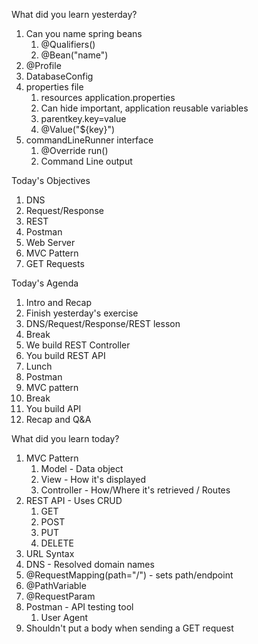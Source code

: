 What did you learn yesterday?

1. Can you name spring beans
   1. @Qualifiers()
   2. @Bean("name") 
2. @Profile
3. DatabaseConfig
4. properties file 
   1. resources application.properties
   2. Can hide important, application reusable variables
   3. parentkey.key=value
   4. @Value("${key}")
5. commandLineRunner interface
   1. @Override run()
   2. Command Line output


Today's Objectives

1. DNS
2. Request/Response
3. REST
4. Postman
5. Web Server
6. MVC Pattern
7. GET Requests

Today's Agenda

1. Intro and Recap
2. Finish yesterday's exercise
3. DNS/Request/Response/REST lesson
4. Break
5. We build REST Controller
6. You build REST API
7. Lunch
8. Postman
9. MVC pattern
10. Break
11. You build API
12. Recap and Q&A

What did you learn today?

1. MVC Pattern
   1. Model - Data object
   2. View - How it's displayed
   3. Controller - How/Where it's retrieved / Routes
2. REST API - Uses CRUD
   1. GET
   2. POST
   3. PUT
   4. DELETE
3. URL Syntax
4. DNS - Resolved domain names
5. @RequestMapping(path="/") - sets path/endpoint 
6. @PathVariable
7. @RequestParam
8. Postman - API testing tool
   1. User Agent
9. Shouldn't put a body when sending a GET request